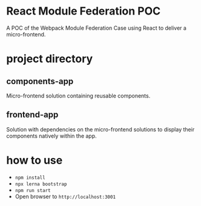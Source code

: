 # React Module Federation POC

A POC of the Webpack Module Federation Case using React to deliver a micro-frontend.

# project directory

## components-app

Micro-frontend solution containing reusable components.

## frontend-app

Solution with dependencies on the micro-frontend solutions to display their components natively within the app.

# how to use

- `npm install`
- `npx lerna bootstrap`
- `npm run start`
- Open browser to `http://localhost:3001`
